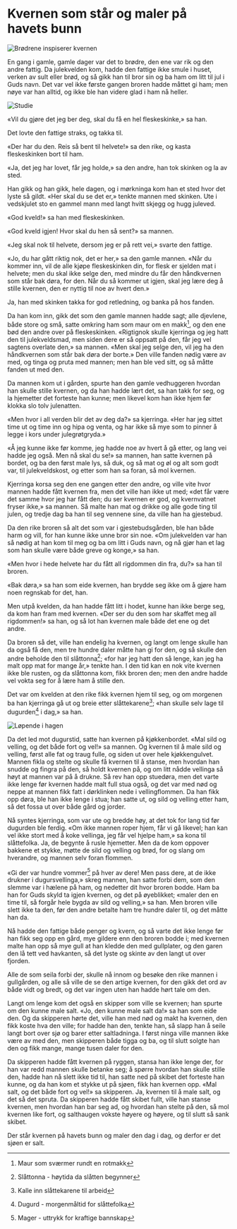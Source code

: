 # Kvernen som står og maler på havets bunn

![Brødrene inspiserer kvernen](./kssomphb1.png)

En gang i gamle, gamle dager var det to brødre, den ene var rik og den andre fattig. Da julekvelden kom, hadde den fattige ikke smule i huset, verken av sult eller brød, og så gikk han til bror sin og ba ham om litt til jul i Guds navn. Det var vel ikke første gangen broren hadde måttet gi ham; men nøye var han alltid, og ikke ble han videre glad i ham nå heller.

![Studie](./kssomphb2.png)

«Vil du gjøre det jeg ber deg, skal du få en hel fleskeskinke,» sa han.

Det lovte den fattige straks, og takka til.

«Der har du den. Reis så bent til helvete!» sa den rike, og kasta fleskeskinken bort til ham.

«Ja, det jeg har lovet, får jeg holde,» sa den andre, han tok skinken og la av sted.

Han gikk og han gikk, hele dagen, og i mørkninga kom han et sted hvor det lyste så gildt. «Her skal du se det er,» tenkte mannen med skinken. Ute i vedskjulet sto en gammel mann med langt hvitt skjegg og hugg juleved.

«God kveld!» sa han med fleskeskinken.

«God kveld igjen! Hvor skal du hen så sent?» sa mannen.

«Jeg skal nok til helvete, dersom jeg er på rett vei,» svarte den fattige.

«Jo, du har gått riktig nok, det er her,» sa den gamle mannen. «Når du kommer inn, vil de alle kjøpe fleskeskinken din, for flesk er sjelden mat i helvete; men du skal ikke selge den, med mindre du får den håndkvernen som står bak døra, for den. Når du så kommer ut igjen, skal jeg lære deg å stille kvernen, den er nyttig til noe av hvert den.»

Ja, han med skinken takka for god retledning, og banka på hos fanden.

Da han kom inn, gikk det som den gamle mannen hadde sagt; alle djevlene, både store og små, satte omkring ham som maur om en makk[^1], og den ene bød den andre over på fleskeskinken. «Rigtignok skulle kjerringa og jeg hatt den til julekveldsmad, men siden dere er så oppsatt på den, får jeg vel sagtens overlate den,» sa mannen. «Men skal jeg selge den, vil jeg ha den håndkvernen som står bak døra der borte.» Den ville fanden nødig være av med, og tinga og pruta med mannen; men han ble ved sitt, og så måtte fanden ut med den.

Da mannen kom ut i gården, spurte han den gamle vedhuggeren hvordan han skulle stille kvernen, og da han hadde lært det, sa han takk for seg, og la hjemetter det forteste han kunne; men likevel kom han ikke hjem før klokka slo tolv julenatten.

«Men hvor i all verden blir det av deg da?» sa kjerringa. «Her har jeg sittet time ut og time inn og hipa og venta, og har ikke så mye som to pinner å legge i kors under julegrøtgryda.»

«Å jeg kunne ikke før komme, jeg hadde noe av hvert å gå etter, og lang vei hadde jeg også. Men nå skal du se!» sa mannen, han satte kvernen på bordet, og ba den først male lys, så duk, og så mat og øl og alt som godt var, til julekveldskost, og etter som han sa foran, så mol kvernen.

Kjerringa korsa seg den ene gangen etter den andre, og ville vite hvor mannen hadde fått kvernen fra, men det ville han ikke ut med; «det får være det samme hvor jeg har fått den; du ser kvernen er god, og kvernvatnet fryser ikke,» sa mannen. Så malte han mat og drikke og alle gode ting til julen, og tredje dag ba han til seg vennene sine, da ville han ha gjestebud.

Da den rike broren så alt det som var i gjestebudsgården, ble han både harm og vill, for han kunne ikke unne bror sin noe. «Om julekvelden var han så nødig at han kom til meg og ba om litt i Guds navn, og nå gjør han et lag som han skulle være både greve og konge,» sa han.

«Men hvor i hede helvete har du fått all rigdommen din fra, du?» sa han til broren.

«Bak døra,» sa han som eide kvernen, han brydde seg ikke om å gjøre ham noen regnskab for det, han.

Men utpå kvelden, da han hadde fått litt i hodet, kunne han ikke berge seg, da kom han fram med kvernen. «Der ser du den som har skaffet meg all rigdommen!» sa han, og så lot han kvernen male både det ene og det andre.

Da broren så det, ville han endelig ha kvernen, og langt om lenge skulle han da også få den, men tre hundre daler måtte han gi for den, og så skulle den andre beholde den til slåttonna[^2]; «for har jeg hatt den så lenge, kan jeg ha malt opp mat for mange år,» tenkte han. I den tid kan en nok vite kvernen ikke ble rusten, og da slåttonna kom, fikk broren den; men den andre hadde vel vokta seg for å lære ham å stille den.

Det var om kvelden at den rike fikk kvernen hjem til seg, og om morgenen ba han kjerringa gå ut og breie etter slåttekarene[^3]; «han skulle selv lage til dugurden[^4] i dag,» sa han.

![Løpende i hagen](./kssomphb3.png)

Da det led mot dugurstid, satte han kvernen på kjøkkenbordet. «Mal sild og velling, og det både fort og vel!» sa mannen. Og kvernen til å male sild og velling, først alle fat og traug fulle, og siden ut over hele kjøkkengulvet. Mannen fikla og stelte og skulle få kvernen til å stanse, men hvordan han snudde og fingra på den, så holdt kvernen på, og om litt nådde vellinga så høyt at mannen var på å drukne. Så rev han opp stuedøra, men det varte ikke lenge før kvernen hadde malt full stua også, og det var med nød og neppe at mannen fikk fatt i dørklinken nede i vellingflommen. Da han fikk opp døra, ble han ikke lenge i stua; han satte ut, og sild og velling etter ham, så det fossa ut over både gård og jorder.

Nå syntes kjerringa, som var ute og bredde høy, at det tok for lang tid før dugurden ble ferdig. «Om ikke mannen roper hjem, får vi gå likevel; han kan vel ikke stort med å koke vellinga, jeg får vel hjelpe ham,» sa kona til slåttefolka. Ja, de begynte å rusle hjemetter. Men da de kom oppover bakkene et stykke, møtte de sild og velling og brød, for og slang om hverandre, og mannen selv foran flommen.

«Gi der var hundre vommer[^5] på hver av dere! Men pass dere, at de ikke drukner i dugursvellinga,» skreg mannen, han satte forbi dem, som den slemme var i hælene på ham, og nedetter dit hvor broren bodde. Ham ba han for Guds skyld ta igjen kvernen, og det på øyeblikket; «maler den en time til, så forgår hele bygda av sild og velling,» sa han. Men broren ville slett ikke ta den, før den andre betalte ham tre hundre daler til, og det måtte han da.

Nå hadde den fattige både penger og kvern, og så varte det ikke lenge før han fikk seg opp en gård, mye gildere enn den broren bodde i; med kvernen malte han opp så mye gull at han kledde den med gullplater, og den garen den lå tett ved havkanten, så det lyste og skinte av den langt ut over fjorden.

Alle de som seila forbi der, skulle nå innom og besøke den rike mannen i gullgården, og alle så ville de se den artige kvernen, for den gikk det ord av både vidt og bredt, og det var ingen uten han hadde hørt tale om den.

Langt om lenge kom det også en skipper som ville se kvernen; han spurte om den kunne male salt. «Jo, den kunne male salt da!» sa han som eide den. Og da skipperen hørte det, ville han med nød og makt ha kvernen, den fikk koste hva den ville; for hadde han den, tenkte han, så slapp han å seile langt bort over sjø og barer etter saltladninga. I først ninga ville mannen ikke være av med den, men skipperen både tigga og ba, og til slutt solgte han den og fikk mange, mange tusen daler for den.

Da skipperen hadde fått kvernen på ryggen, stansa han ikke lenge der, for han var redd mannen skulle betanke seg; å spørre hvordan han skulle stille den, hadde han nå slett ikke tid til, han satte ned på skibet det forteste han kunne, og da han kom et stykke ut på sjøen, fikk han kvernen opp. «Mal salt, og det både fort og vel!» sa skipperen. Ja, kvernen til å male salt, og det så det spruta. Da skipperen hadde fått skibet fullt, ville han stanse kvernen, men hvordan han bar seg ad, og hvordan han stelte på den, så mol kvernen like fort, og salthaugen vokste høyere og høyere, og til slutt så sank skibet.

Der står kvernen på havets bunn og maler den dag i dag, og derfor er det sjøen er salt.

[^1]: Maur som sværmer rundt en rotmakk

[^2]: Slåttonna - høytida da slåtten begynner

[^3]: Kalle inn slåttekarene til arbeid

[^4]: Dugurd - morgenmåltid for slåttefolka

[^5]: Mager - uttrykk for kraftige bannskap

